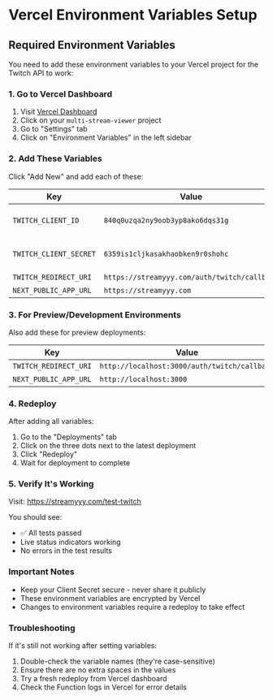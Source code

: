 # Vercel Environment Variables Setup

## Required Environment Variables

You need to add these environment variables to your Vercel project for the Twitch API to work:

### 1. Go to Vercel Dashboard
1. Visit [Vercel Dashboard](https://vercel.com/dashboard)
2. Click on your `multi-stream-viewer` project
3. Go to "Settings" tab
4. Click on "Environment Variables" in the left sidebar

### 2. Add These Variables

Click "Add New" and add each of these:

| Key | Value | Environment |
|-----|-------|-------------|
| `TWITCH_CLIENT_ID` | `840q0uzqa2ny9oob3yp8ako6dqs31g` | Production, Preview, Development |
| `TWITCH_CLIENT_SECRET` | `6359is1cljkasakhaobken9r0shohc` | Production, Preview, Development |
| `TWITCH_REDIRECT_URI` | `https://streamyyy.com/auth/twitch/callback` | Production |
| `NEXT_PUBLIC_APP_URL` | `https://streamyyy.com` | Production |

### 3. For Preview/Development Environments

Also add these for preview deployments:

| Key | Value | Environment |
|-----|-------|-------------|
| `TWITCH_REDIRECT_URI` | `http://localhost:3000/auth/twitch/callback` | Development |
| `NEXT_PUBLIC_APP_URL` | `http://localhost:3000` | Development |

### 4. Redeploy

After adding all variables:
1. Go to the "Deployments" tab
2. Click on the three dots next to the latest deployment
3. Click "Redeploy"
4. Wait for deployment to complete

### 5. Verify It's Working

Visit: https://streamyyy.com/test-twitch

You should see:
- ✅ All tests passed
- Live status indicators working
- No errors in the test results

### Important Notes

- Keep your Client Secret secure - never share it publicly
- These environment variables are encrypted by Vercel
- Changes to environment variables require a redeploy to take effect

### Troubleshooting

If it's still not working after setting variables:
1. Double-check the variable names (they're case-sensitive)
2. Ensure there are no extra spaces in the values
3. Try a fresh redeploy from Vercel dashboard
4. Check the Function logs in Vercel for error details